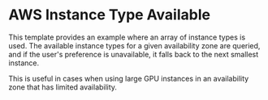 # AWS Instance Type Available
This template provides an example where an array of instance types is used.  The available instance types for a given availability zone are queried, and if the user's preference is unavailable, it falls back to the next smallest instance.

This is useful in cases when using large GPU instances in an availability zone that has limited availability.

